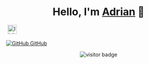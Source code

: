 <div align="center">
<h1 align="center">Hello, I'm <a href="https://www.linkedin.com/in/adrian-tebar-galvez-970b62203/">Adrian</a> 👋</h1>
</div>
<img src="">

<a href="https://www.linkedin.com/in/adrian-tebar-galvez-970b62203/" target="_blank">
    <img src="https://img.shields.io/static/v1?message=LinkedIn&logo=linkedin&label=&color=0077B5&logoColor=white&labelColor=&style=for-the-badge" height="25" alt="linkedin logo" />
</a>

[![GitHub](https://i.sstatic.net/tskMh.png) GitHub](https://github.com/)




<div align="center">
  <img src="https://visitor-badge.laobi.icu/badge?page_id=Adriantebargalvez.Adriantebargalvez&" alt="visitor badge" />
</div>

